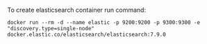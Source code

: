 To create elasticsearch container run command: 

```docker run --rm -d --name elastic -p 9200:9200 -p 9300:9300 -e "discovery.type=single-node" docker.elastic.co/elasticsearch/elasticsearch:7.9.0``` 